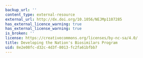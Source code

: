 ```yaml
---
backup_url: ''
content_type: external-resource
external_url: http://dx.doi.org/10.1056/NEJMp1107285
has_external_licence_warning: true
has_external_license_warning: true
is_broken: ''
license: https://creativecommons.org/licenses/by-nc-sa/4.0/
title: Developing the Nation's Biosimilars Program
uid: 8e2e08fc-d32c-4d3f-8013-fc2fa61bfbb7
---
```

